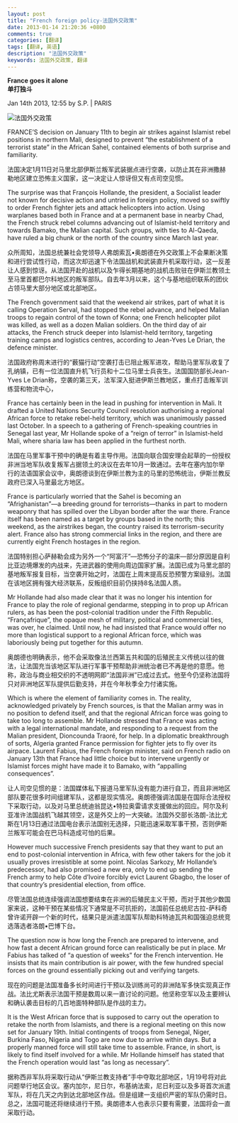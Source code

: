 ```yaml
---
layout: post
title: "French foreign policy-法国外交政策"
date: 2013-01-14 21:20:36 +0800
comments: true
categories: [翻译]
tags: [翻译, 英语]
description: "法国外交政策" 
keywords: 法国外交政策, 翻译
---
```


**France goes it alone**  
**单打独斗**

Jan 14th 2013, 12:55 by S.P. | PARIS

![法国外交政策](http://media.economist.com/sites/default/files/imagecache/full-width/images/2013/01/blogs/charlemagne/20130119_eup501.jpg)

FRANCE’S decision on January 11th to begin air strikes against Islamist rebel positions in northern Mali, designed to prevent “the establishment of a terrorist state” in the African Sahel, contained elements of both surprise and familiarity.

法国决定1月11日对马里北部伊斯兰叛军武装据点进行空袭，以防止其在非洲撒赫勒地区建立恐怖主义国家，这一决定让人惊讶但又有点司空见惯。 

<!--more-->

The surprise was that François Hollande, the president, a Socialist leader not known for decisive action and untried in foreign policy, moved so swiftly to order French fighter jets and attack helicopters into action. Using warplanes based both in France and at a permanent base in nearby Chad, the French struck rebel columns advancing out of Islamist-held territory and towards Bamako, the Malian capital. Such groups, with ties to Al-Qaeda, have ruled a big chunk or the north of the country since March last year. 

众所周知，法国总统兼社会党领导人弗朗索瓦•奥朗德在外交政策上不会果断决策和进行尝试性行动，而这次却迅速下令法国战机和武装直升机采取行动，这一反差让人感到惊讶。从法国开赴的战机以及乍得长期基地的战机击败驻在伊斯兰教领土至马里首都巴尔科地区的叛军部队。自去年3月以来，这个与基地组织联系的团伙占领马里大部分地区或北部地区。

The French government said that the weekend air strikes, part of what it is calling Operation Serval, had stopped the rebel advance, and helped Malian troops to regain control of the town of Konna; one French helicopter pilot was killed, as well as a dozen Malian soldiers. On the third day of air attacks, the French struck deeper into Islamist-held territory, targeting training camps and logistics centres, according to Jean-Yves Le Drian, the defence minister. 

法国政府称周末进行的“薮猫行动”空袭打击已阻止叛军进攻，帮助马里军队收复了孔纳镇，已有一位法国直升机飞行员和十二位马里士兵丧生。法国国防部长Jean-Yves Le Drian称，空袭的第三天，法军深入挺进伊斯兰教地区，重点打击叛军训练营和物流中心，

France has certainly been in the lead in pushing for intervention in Mali. It drafted a United Nations Security Council resolution authorising a regional African force to retake rebel-held territory, which was unanimously passed last October. In a speech to a gathering of French-speaking countries in Senegal last year, Mr Hollande spoke of a “reign of terror” in Islamist-held Mali, where sharia law has been applied in the furthest north. 

法国在马里军事干预中的确是有着主导作用。法国向联合国安理会起草的一份授权非洲当地军队收复叛军占据领土的决议在去年10月一致通过。去年在塞内加尔举行的法语国家会议中，奥朗德谈到在伊斯兰教为主的马里的恐怖统治，伊斯兰教反政府已深入马里最北方地区。

France is particularly worried that the Sahel is becoming an “Afrighanistan”—a breeding ground for terrorists—thanks in part to modern weaponry that has spilled over the Libyan border after the war there. France itself has been named as a target by groups based in the north; this weekend, as the airstrikes began, the country raised its terrorism-security alert. France also has strong commercial links in the region, and there are currently eight French hostages in the region. 

法国特别担心萨赫勒会成为另外一个“阿富汗”—恐怖分子的温床—部分原因是自利比亚边境爆发的内战来，先进武器的使用向周边国家扩展。法国已成为马里北部的基地叛军报复目标，当空袭开始之时，法国在上周末提高反恐预警方案级别。法国在该地区拥有强大经济联系，反叛组织目前仍挟持8名法国人质。

Mr Hollande had also made clear that it was no longer his intention for France to play the role of regional gendarme, stepping in to prop up African rulers, as has been the post-colonial tradition under the Fifth Republic. “Françafrique”, the opaque mesh of military, political and commercial ties, was over, he claimed. Until now, he had insisted that France would offer no more than logistical support to a regional African force, which was laboriously being put together for this autumn. 

奥朗德也明确表示，他不会采取像法兰西第五共和国的后殖民主义传统以往的做法，让法国充当该地区军队进行军事干预帮助非洲统治者已不再是他的意愿。他称，政治与商业相交织的不透明网即“法国非洲”已成过去式。他至今仍坚称法国将只对非洲地区军队提供后勤支持，并在今年秋季全力付诸实施。

Which is where the element of familiarity comes in. The reality, acknowledged privately by French sources, is that the Malian army was in no position to defend itself, and that the regional African force was going to take too long to assemble. Mr Hollande stressed that France was acting with a legal international mandate, and responding to a request from the Malian president, Dioncounda Traoré, for help. In a diplomatic breakthrough of sorts, Algeria granted France permission for fighter jets to fly over its airpace. Laurent Fabius, the French foreign minister, said on French radio on January 13th that France had little choice but to intervene urgently or Islamist forces might have made it to Bamako, with “appalling consequences”. 

让人司空见惯的是：法国媒体私下报道马里军队没有能力进行自卫，而且非洲地区部队要花很多时间组建军队，这都是现实情况。奥朗德强调法国是在国际合法授权下采取行动，以及对马里总统迪翁昆达•特拉奥雷请求支援做出的回应。阿尔及利亚准许法国战机飞越其领空，这是外交上的一大突破。法国外交部长洛朗-法比尤斯在1月13日通过法国电台表示法国别无选择，只能迅速采取军事干预，否则伊斯兰叛军可能会在巴马科造成可怕的后果。

However much successive French presidents say that they want to put an end to post-colonial intervention in Africa, with few other takers for the job it usually proves irresistible at some point. Nicolas Sarkozy, Mr Hollande’s predecessor, had also promised a new era, only to end up sending the French army to help Côte d’Ivoire forcibly evict Laurent Gbagbo, the loser of that country’s presidential election, from office. 

尽管法国总统连续强调法国想要结束在非洲的后殖民主义干预，而对于其他少数国家来说，这种干预在某些情况下通常是不可抗拒的，法国前任总统尼古拉-萨科奇曾许诺开辟一个新的时代，结果只是派遣法国军队帮助科特迪瓦共和国强迫总统竞选落选者洛朗•巴博下台。

The question now is how long the French are prepared to intervene, and how fast a decent African ground force can realistically be put in place. Mr Fabius has talked of “a question of weeks” for the French intervention. He insists that its main contribution is air power, with the few hundred special forces on the ground essentially picking out and verifying targets. 

现在的问题是法国准备多长时间进行干预以及训练尚可的非洲陆军多快实现真正作战。法比尤斯表示法国干预是数周以来一直讨论的问题。他坚称空军以及主要辨认和确认袭击目标的几百地面特种部队是作战的主力。

It is the West African force that is supposed to carry out the operation to retake the north from Islamists, and there is a regional meeting on this now set for January 19th. Initial contingents of troops from Senegal, Niger, Burkina Faso, Nigeria and Togo are now due to arrive within days. But a properly manned force will still take time to assemble. France, in short, is likely to find itself involved for a while. Mr Hollande himself has stated that the French operation would last “as long as necessary”.

据称西非军队将采取行动从“伊斯兰教支持者”手中夺取北部地区，1月19号将对此问题举行地区会议。塞内加尔，尼日尔，布基纳法索，尼日利亚以及多哥首次派遣军队，将在几天之内到达北部地区作战。但是组建一支组织严密的军队仍需时日。总之，法国可能还将继续进行干预。奥朗德本人也表示只要有需要，法国将会一直采取行动。
